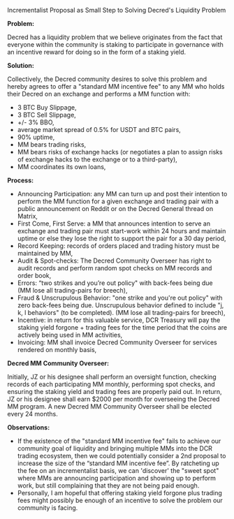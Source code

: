Incrementalist Proposal as Small Step to Solving Decred's Liquidity Problem



**Problem:**  

Decred has a liquidity problem that we believe originates from the fact that everyone within the community is staking to participate in governance with an incentive reward for doing so in the form of a staking yield.

**Solution:** 

Collectively, the Decred community desires to solve this problem and hereby agrees to offer a "standard MM incentive fee" to any MM who holds their Decred on an exchange and performs a MM function with:
* 3 BTC Buy Slippage, 
* 3 BTC Sell Slippage, 
* +/- 3% BBO,  
* average market spread of 0.5% for USDT and BTC pairs,
* 90% uptime,
* MM bears trading risks,
* MM bears risks of exchange hacks (or negotiates a plan to assign risks of exchange hacks to the exchange or to a third-party),
* MM coordinates its own loans,

**Process:** 

* Announcing Participation: any MM can turn up and post their intention to perform the MM function for a given exchange and trading pair with a public announcement on Reddit or on the Decred General thread on Matrix,
* First Come, First Serve:  a MM that announces intention to serve an exchange and trading pair must start-work within 24 hours and maintain uptime or else they lose the right to support the pair for a 30 day period,
* Record Keeping: records of orders placed and trading history must be maintained by MM,
* Audit & Spot-checks:  The Decred Community Overseer has right to audit records and perform random spot checks on MM records and order book,
* Errors:  “two strikes and you’re out policy" with back-fees being due (MM lose all trading-pairs for breech),
* Fraud & Unscrupulous Behavior:  "one strike and you're out policy" with zero back-fees being due.  Unscrupulous behavior defined to include "j, k, l behaviors" (to be completed). (MM lose all trading-pairs for breech),
* Incentive:  in return for this valuable service, DCR Treasury will pay the staking yield forgone + trading fees for the time period that the coins are actively being used in MM activities,
* Invoicing:  MM shall invoice Decred Community Overseer for services rendered on monthly basis,

**Decred MM Community Overseer:**

Initially, JZ or his designee shall perform an oversight function, checking records of each participating MM monthly, performing spot checks, and ensuring the staking yield and trading fees are properly paid out.  In return, JZ or his designee shall earn $2000 per month for overseeing the Decred MM program.  A new Decred MM Community Overseer shall be elected every 24 months.

**Observations:**

* If the existence of the "standard MM incentive fee" fails to achieve our community goal of liquidity and bringing multiple MMs into the DCR trading ecosystem, then we could potentially consider a 2nd proposal to increase the size of the “standard MM incentive fee”.  By ratcheting up the fee on an incrementalist basis, we can 'discover' the "sweet spot" where MMs are announcing participation and showing up to perform work, but still complaining that they are not being paid enough.
* Personally, I am hopeful that offering staking yield forgone plus trading fees might possibly be enough of an incentive to solve the problem our community is facing.

